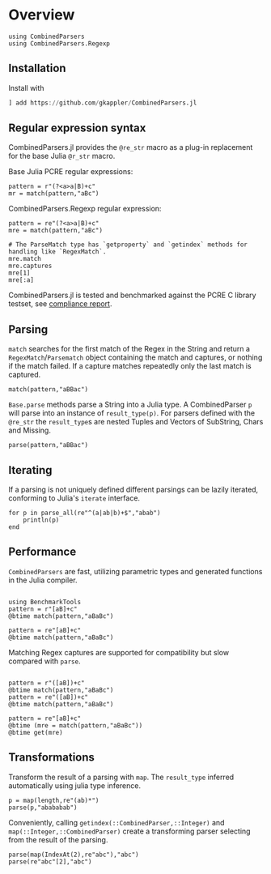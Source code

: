 # Overview
```@setup session
using CombinedParsers
using CombinedParsers.Regexp
```

## Installation
Install with
```julia
] add https://github.com/gkappler/CombinedParsers.jl
```

## Regular expression syntax
CombinedParsers.jl provides the `@re_str` macro as a plug-in replacement for the base Julia `@r_str` macro.

Base Julia PCRE regular expressions:
```@repl
pattern = r"(?<a>a|B)+c"
mr = match(pattern,"aBc")
```

CombinedParsers.Regexp regular expression:
```@repl session
pattern = re"(?<a>a|B)+c"
mre = match(pattern,"aBc")

# The ParseMatch type has `getproperty` and `getindex` methods for handling like `RegexMatch`.
mre.match
mre.captures
mre[1]
mre[:a]
```

CombinedParsers.jl is tested and benchmarked against the PCRE C library testset, see [compliance report](pcre-compliance.md).

## Parsing 

`match` searches for the first match of the Regex in the String and return a `RegexMatch`/`Parsematch` object containing the match and captures, or nothing if the match failed.
If a capture matches repeatedly only the last match is captured.
```@repl session
match(pattern,"aBBac")
```

`Base.parse` methods parse a String into a Julia type.
A CombinedParser `p` will parse into an instance of `result_type(p)`.
For parsers defined with the `@re_str` the `result_type`s are nested Tuples and Vectors of SubString, Chars and Missing.


```@repl session
parse(pattern,"aBBac")
```


## Iterating
If a parsing is not uniquely defined different parsings can be lazily iterated, conforming to Julia's `iterate` interface.
```@example session
for p in parse_all(re"^(a|ab|b)+$","abab")
	println(p)
end
```



## Performance
`CombinedParsers` are fast, utilizing parametric types and generated functions in the Julia compiler.

```@repl session

using BenchmarkTools
pattern = r"[aB]+c"
@btime match(pattern,"aBaBc")

pattern = re"[aB]+c"
@btime match(pattern,"aBaBc")
```

Matching Regex captures are supported for compatibility but slow compared with `parse`.
```@repl session

pattern = r"([aB])+c"
@btime match(pattern,"aBaBc")
pattern = re"([aB])+c"
@btime match(pattern,"aBaBc")

pattern = re"[aB]+c"
@btime (mre = match(pattern,"aBaBc"))
@btime get(mre)
```

## Transformations
Transform the result of a parsing with `map`.
The `result_type` inferred automatically using julia type inference.

```@repl session
p = map(length,re"(ab)*")
parse(p,"abababab")
```

Conveniently, calling `getindex(::CombinedParser,::Integer)` and `map(::Integer,::CombinedParser)` create a transforming parser selecting from the result of the parsing.
```@repl session
parse(map(IndexAt(2),re"abc"),"abc")
parse(re"abc"[2],"abc")
```

